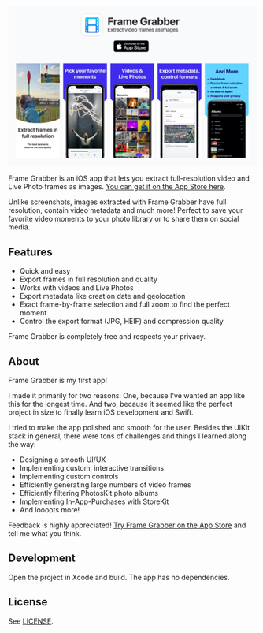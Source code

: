 <a href="https://apps.apple.com/app/frame-grabber/id1434703541">
    <img src="design/banner.jpg" alt="App Store banner.">
</a>

Frame Grabber is an iOS app that lets you extract full-resolution video and Live Photo frames as images. [You can get it on the App Store here](https://apps.apple.com/app/frame-grabber/id1434703541).

Unlike screenshots, images extracted with Frame Grabber have full resolution, contain video metadata and much more! Perfect to save your favorite video moments to your photo library or to share them on social media.

## Features

- Quick and easy
- Export frames in full resolution and quality
- Works with videos and Live Photos
- Export metadata like creation date and geolocation
- Exact frame-by-frame selection and full zoom to find the perfect moment
- Control the export format (JPG, HEIF) and compression quality

Frame Grabber is completely free and respects your privacy.

## About

Frame Grabber is my first app!

I made it primarily for two reasons: One, because I've wanted an app like this for the longest time. And two, because it seemed like the perfect project in size to finally learn iOS development and Swift.

I tried to make the app polished and smooth for the user. Besides the UIKit stack in general, there were tons of challenges and things I learned along the way:

- Designing a smooth UI/UX
- Implementing custom, interactive transitions
- Implementing custom controls
- Efficiently generating large numbers of video frames
- Efficiently filtering PhotosKit photo albums
- Implementing In-App-Purchases with StoreKit
- And loooots more!

Feedback is highly appreciated! [Try Frame Grabber on the App Store](https://apps.apple.com/app/frame-grabber/id1434703541) and tell me what you think.

## Development

Open the project in Xcode and build. The app has no dependencies.

## License

See [LICENSE](LICENSE).
